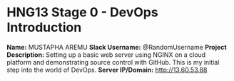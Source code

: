 # HNG13 Stage 0 - DevOps Introduction

**Name:** MUSTAPHA AREMU
**Slack Username:** @RandomUsername
**Project Description:** Setting up a basic web server using NGINX on a cloud platform and demonstrating source control with GitHub. This is my initial step into the world of DevOps.
**Server IP/Domain:** http://13.60.53.88
